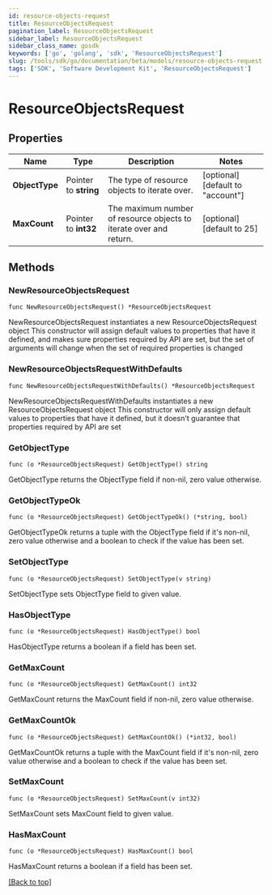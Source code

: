 ```yaml
---
id: resource-objects-request
title: ResourceObjectsRequest
pagination_label: ResourceObjectsRequest
sidebar_label: ResourceObjectsRequest
sidebar_class_name: gosdk
keywords: ['go', 'golang', 'sdk', 'ResourceObjectsRequest'] 
slug: /tools/sdk/go/documentation/beta/models/resource-objects-request
tags: ['SDK', 'Software Development Kit', 'ResourceObjectsRequest']
---
```


# ResourceObjectsRequest

## Properties

Name | Type | Description | Notes
------------ | ------------- | ------------- | -------------
**ObjectType** | Pointer to **string** | The type of resource objects to iterate over. | [optional] [default to "account"]
**MaxCount** | Pointer to **int32** | The maximum number of resource objects to iterate over and return. | [optional] [default to 25]

## Methods

### NewResourceObjectsRequest

`func NewResourceObjectsRequest() *ResourceObjectsRequest`

NewResourceObjectsRequest instantiates a new ResourceObjectsRequest object
This constructor will assign default values to properties that have it defined,
and makes sure properties required by API are set, but the set of arguments
will change when the set of required properties is changed

### NewResourceObjectsRequestWithDefaults

`func NewResourceObjectsRequestWithDefaults() *ResourceObjectsRequest`

NewResourceObjectsRequestWithDefaults instantiates a new ResourceObjectsRequest object
This constructor will only assign default values to properties that have it defined,
but it doesn't guarantee that properties required by API are set

### GetObjectType

`func (o *ResourceObjectsRequest) GetObjectType() string`

GetObjectType returns the ObjectType field if non-nil, zero value otherwise.

### GetObjectTypeOk

`func (o *ResourceObjectsRequest) GetObjectTypeOk() (*string, bool)`

GetObjectTypeOk returns a tuple with the ObjectType field if it's non-nil, zero value otherwise
and a boolean to check if the value has been set.

### SetObjectType

`func (o *ResourceObjectsRequest) SetObjectType(v string)`

SetObjectType sets ObjectType field to given value.

### HasObjectType

`func (o *ResourceObjectsRequest) HasObjectType() bool`

HasObjectType returns a boolean if a field has been set.

### GetMaxCount

`func (o *ResourceObjectsRequest) GetMaxCount() int32`

GetMaxCount returns the MaxCount field if non-nil, zero value otherwise.

### GetMaxCountOk

`func (o *ResourceObjectsRequest) GetMaxCountOk() (*int32, bool)`

GetMaxCountOk returns a tuple with the MaxCount field if it's non-nil, zero value otherwise
and a boolean to check if the value has been set.

### SetMaxCount

`func (o *ResourceObjectsRequest) SetMaxCount(v int32)`

SetMaxCount sets MaxCount field to given value.

### HasMaxCount

`func (o *ResourceObjectsRequest) HasMaxCount() bool`

HasMaxCount returns a boolean if a field has been set.


[[Back to top]](#) 


